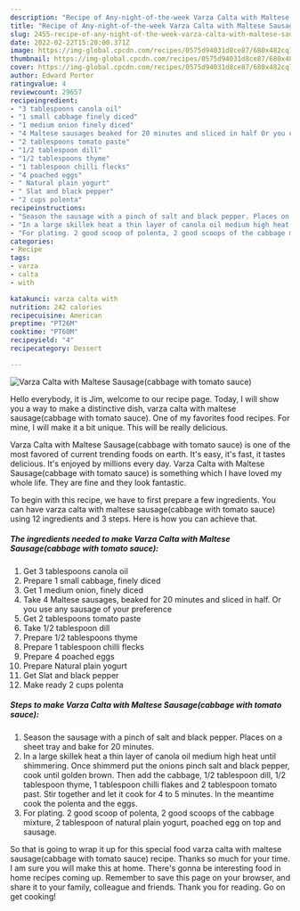 ```yaml
---
description: "Recipe of Any-night-of-the-week Varza Calta with Maltese Sausage(cabbage with tomato sauce)"
title: "Recipe of Any-night-of-the-week Varza Calta with Maltese Sausage(cabbage with tomato sauce)"
slug: 2455-recipe-of-any-night-of-the-week-varza-calta-with-maltese-sausagecabbage-with-tomato-sauce
date: 2022-02-22T15:20:00.371Z
image: https://img-global.cpcdn.com/recipes/0575d94031d8ce87/680x482cq70/varza-calta-with-maltese-sausagecabbage-with-tomato-sauce-recipe-main-photo.jpg
thumbnail: https://img-global.cpcdn.com/recipes/0575d94031d8ce87/680x482cq70/varza-calta-with-maltese-sausagecabbage-with-tomato-sauce-recipe-main-photo.jpg
cover: https://img-global.cpcdn.com/recipes/0575d94031d8ce87/680x482cq70/varza-calta-with-maltese-sausagecabbage-with-tomato-sauce-recipe-main-photo.jpg
author: Edward Porter
ratingvalue: 4
reviewcount: 29657
recipeingredient:
- "3 tablespoons canola oil"
- "1 small cabbage finely diced"
- "1 medium onion finely diced"
- "4 Maltese sausages beaked for 20 minutes and sliced in half Or you use any sausage of your preference"
- "2 tablespoons tomato paste"
- "1/2 tablespoon dill"
- "1/2 tablespoons thyme"
- "1 tablespoon chilli flecks"
- "4 poached eggs"
- " Natural plain yogurt"
- " Slat and black pepper"
- "2 cups polenta"
recipeinstructions:
- "Season the sausage with a pinch of salt and black pepper. Places on a sheet tray and bake for 20 minutes."
- "In a large skillek heat a thin layer of canola oil medium high heat until shimmering. Once shimmerd put the onions pinch salt and black pepper, cook until golden brown. Then add the cabbage, 1/2 tablespoon dill, 1/2 tablespoon thyme, 1 tablespoon chilli flakes and 2 tablespoon tomato past. Stir together and let it cook for 4 to 5 minutes. In the meantime cook the polenta and the eggs."
- "For plating. 2 good scoop of polenta, 2 good scoops of the cabbage mixture, 2 tablespoon of natural plain yogurt, poached egg on top and sausage."
categories:
- Recipe
tags:
- varza
- calta
- with

katakunci: varza calta with 
nutrition: 242 calories
recipecuisine: American
preptime: "PT26M"
cooktime: "PT60M"
recipeyield: "4"
recipecategory: Dessert

---
```



![Varza Calta with Maltese Sausage(cabbage with tomato sauce)](https://img-global.cpcdn.com/recipes/0575d94031d8ce87/680x482cq70/varza-calta-with-maltese-sausagecabbage-with-tomato-sauce-recipe-main-photo.jpg)

Hello everybody, it is Jim, welcome to our recipe page. Today, I will show you a way to make a distinctive dish, varza calta with maltese sausage(cabbage with tomato sauce). One of my favorites food recipes. For mine, I will make it a bit unique. This will be really delicious.

Varza Calta with Maltese Sausage(cabbage with tomato sauce) is one of the most favored of current trending foods on earth. It's easy, it's fast, it tastes delicious. It's enjoyed by millions every day. Varza Calta with Maltese Sausage(cabbage with tomato sauce) is something which I have loved my whole life. They are fine and they look fantastic.




To begin with this recipe, we have to first prepare a few ingredients. You can have varza calta with maltese sausage(cabbage with tomato sauce) using 12 ingredients and 3 steps. Here is how you can achieve that.

<!--inarticleads1-->

##### The ingredients needed to make Varza Calta with Maltese Sausage(cabbage with tomato sauce):

1. Get 3 tablespoons canola oil
1. Prepare 1 small cabbage, finely diced
1. Get 1 medium onion, finely diced
1. Take 4 Maltese sausages, beaked for 20 minutes and sliced in half. Or you use any sausage of your preference
1. Get 2 tablespoons tomato paste
1. Take 1/2 tablespoon dill
1. Prepare 1/2 tablespoons thyme
1. Prepare 1 tablespoon chilli flecks
1. Prepare 4 poached eggs
1. Prepare  Natural plain yogurt
1. Get  Slat and black pepper
1. Make ready 2 cups polenta




<!--inarticleads2-->

##### Steps to make Varza Calta with Maltese Sausage(cabbage with tomato sauce):

1. Season the sausage with a pinch of salt and black pepper. Places on a sheet tray and bake for 20 minutes.
1. In a large skillek heat a thin layer of canola oil medium high heat until shimmering. Once shimmerd put the onions pinch salt and black pepper, cook until golden brown. Then add the cabbage, 1/2 tablespoon dill, 1/2 tablespoon thyme, 1 tablespoon chilli flakes and 2 tablespoon tomato past. Stir together and let it cook for 4 to 5 minutes. In the meantime cook the polenta and the eggs.
1. For plating. 2 good scoop of polenta, 2 good scoops of the cabbage mixture, 2 tablespoon of natural plain yogurt, poached egg on top and sausage.




So that is going to wrap it up for this special food varza calta with maltese sausage(cabbage with tomato sauce) recipe. Thanks so much for your time. I am sure you will make this at home. There's gonna be interesting food in home recipes coming up. Remember to save this page on your browser, and share it to your family, colleague and friends. Thank you for reading. Go on get cooking!
